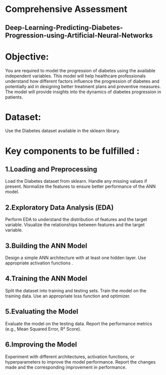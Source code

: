 # Comprehensive Assessment
## Deep-Learning-Predicting-Diabetes-Progression-using-Artificial-Neural-Networks

# Objective:
You are required to model the progression of diabetes using the available independent variables. This model will help healthcare professionals understand how different factors influence the progression of diabetes and potentially aid in designing better treatment plans and preventive measures. The model will provide insights into the dynamics of diabetes progression in patients.

# Dataset:
Use the Diabetes dataset available in the sklearn library.

# Key components to be fulfilled :

## 1.Loading and Preprocessing
Load the Diabetes dataset from sklearn.
Handle any missing values if present.
Normalize the features to ensure better performance of the ANN model.
## 2.Exploratory Data Analysis (EDA)
Perform EDA to understand the distribution of features and the target variable.
Visualize the relationships between features and the target variable.
## 3.Building the ANN Model
Design a simple ANN architecture with at least one hidden layer.
Use appropriate activation functions .
## 4.Training the ANN Model
Split the dataset into training and testing sets.
Train the model on the training data.
Use an appropriate loss function and optimizer.
## 5.Evaluating the Model
Evaluate the model on the testing data.
Report the performance metrics (e.g., Mean Squared Error, R² Score).
## 6.Improving the Model
Experiment with different architectures, activation functions, or hyperparameters to improve the model performance.
Report the changes made and the corresponding improvement in performance.
